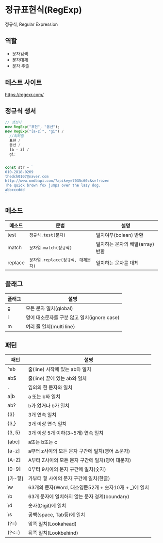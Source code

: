 # 정규표현식(RegExp)

정규식, Regular Expression

## 역할

- 문자검색
- 문자대체
- 문자 추출

## 테스트 사이트

https://regexr.com/

## 정규식 생서

```js
// 생성자
new RegExp("표현", "옵션");
new RegExp("[a-z]", "gi") /
  //리터럴
  표현 /
  옵션 /
  [a - z] /
  gi;
```

##

```js
const str = `
010-2818-0209
thedch0107@naver.com
http://www.omdbapi.com/?apikey=7035c60c&s=frozen
The quick brown fox jumps over the lazy dog.
abbcccddd
`
```

## 메소드

| 메소드  | 문법                               | 설명                            |
| ------- | ---------------------------------- | ------------------------------- |
| test    | `정규식.test(문자)`                | 일치여부(bolean) 반환           |
| match   | `문자열.match(정규식)`             | 일치하는 문자의 배열(array)반환 |
| replace | `문자열.replace(정규식, 대체문자)` | 일치하는 문자를 대체            |

## 플래그

| 플래그 | 설명                                        |
| ------ | ------------------------------------------- |
| g      | 모든 문자 일치(global)                      |
| i      | 영어 대소문자를 구분 않고 일치(ignore case) |
| m      | 여러 줄 일치(multi line)                    |

## 패턴

| 패턴       | 설명                                                   |
| ---------- | ------------------------------------------------------ |
| ^ab        | 줄(line) 시작에 있는 ab와 일치                         |
| ab$        | 줄(line) 끝에 있는 ab와 일치                           |
| .          | 임의의 한 문자와 일치                                  |
| a&verbar;b | a 또는 b와 일치                                        |
| ab?        | b가 없거나 b가 일치                                    |
| {3}        | 3개 연속 일치                                          |
| {3,}       | 3개 이상 연속 일치                                     |
| {3, 5}     | 3개 이상 5개 이하(3~5개) 연속 일치                     |
| [abc]      | a또는 b또는 c                                          |
| [a-z]      | a부터 z사이의 모든 문자 구간에 일치(영어 소문자)       |
| [A-Z]      | A부터 Z사이의 모든 문자 구간에 일치(영어 대문자)       |
| [0-9]      | 0부터 9사이의 문자 구간에 일치(숫자)                   |
| [가-힣]    | 가부터 힣 사이의 문자 구간에 일치(한글)                |
| \w         | 63개의 문자(Word, 대소영문52개 + 숫자10개 + \_)에 일치 |
| \b         | 63개 문자에 일치하지 않는 문자 경계(boundary)          |
| \d         | 숫자(Digit)에 일치                                     |
| \s         | 공백(space, Tab등)에 일치                              |
| (?=)       | 앞쪽 일치(Lookahead)                                   |
| (?<=)      | 뒤쪽 일치(Lookbehind)                                  |
